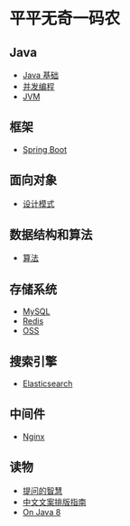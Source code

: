 # 平平无奇一码农


## Java
- [Java 基础](https://github.com/lazecoding/Note/blob/main/note/articles/java/JavaBase.md)
- [并发编程](https://github.com/lazecoding/Note/blob/main/note/articles/concurrent/concurrent.md)
- [JVM](https://github.com/lazecoding/Note/blob/main/note/articles/jvm/JVM.md)


## 框架
- [Spring Boot](https://github.com/lazecoding/Note/blob/main/note/articles/springboot/SpringBoot.md)

## 面向对象
- [设计模式](https://github.com/lazecoding/Note/blob/main/note/articles/pattern/README.md)

<!--
- [数据结构](https://github.com/lazecoding/Note/blob/main/note/articles/structure/数据结构.md)
-->
## 数据结构和算法
- [算法](https://github.com/lazecoding/Note/blob/main/note/articles/algorithms/README.md)


## 存储系统
- [MySQL](https://github.com/lazecoding/Note/blob/main/note/articles/mysql/MySQL.md)
- [Redis](https://github.com/lazecoding/Note/blob/main/note/articles/redis/Redis.md)
- [OSS](https://github.com/lazecoding/Note/blob/main/note/articles/oss/README.md)

## 搜索引擎
- [Elasticsearch](https://github.com/lazecoding/Note/blob/main/note/articles/es/Elasticsearch.md)

## 中间件

- [Nginx](https://github.com/lazecoding/Note/blob/main/note/articles/nginx/README.md)


<!--
### 计算机
- [计算机网络](https://github.com/lazecoding/Note/blob/main/note/articles/network/README.md)
  -->

## 读物
- [提问的智慧](https://github.com/lazecoding/Note/blob/main/doc/提问的智慧.md)
- [中文文案排版指南](https://github.com/lazecoding/Note/blob/main/doc/中文文案排版指南.md)
- [On Java 8](https://github.com/lazecoding/OnJava8)

